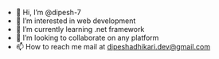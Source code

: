 - 👋 Hi, I’m @dipesh-7
- 👀 I’m interested in web development
- 🌱 I’m currently learning .net framework
- 💞️ I’m looking to collaborate on any platform
- 📫 How to reach me mail at dipeshadhikari.dev@gmail.com

<!---
dipesh-7/dipesh-7 is a ✨ special ✨ repository because its `README.md` (this file) appears on your GitHub profile.
You can click the Preview link to take a look at your changes.
--->
